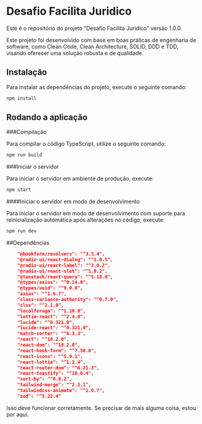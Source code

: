 # Desafio Facilita Juridico

Este é o repositório do projeto "Desafio Facilita Juridico" versão 1.0.0.

Este projeto foi desenvolvido com base em boas práticas de engenharia de software, como Clean Code, Clean Architecture, SOLID, DDD e TDD, visando oferecer uma
solução robusta e de qualidade.

## Instalação

Para instalar as dependências do projeto, execute o seguinte comando:

```bash
npm install
```

## Rodando a aplicação

###Compilação

Para compilar o código TypeScript, utilize o seguinte comando:

```bash
npm run build
```

###Iniciar o servidor

Para iniciar o servidor em ambiente de produção, execute:

```bash
npm start
```

####Iniciar o servidor em modo de desenvolvimento

Para iniciar o servidor em modo de desenvolvimento com suporte para reinicialização automática após alterações no código, execute:

```bash
npm run dev
```

##Dependências

```json
    "@hookform/resolvers": "^3.3.4",
    "@radix-ui/react-dialog": "^1.0.5",
    "@radix-ui/react-label": "^2.0.2",
    "@radix-ui/react-slot": "^1.0.2",
    "@tanstack/react-query": "^5.18.0",
    "@types/axios": "^0.14.0",
    "@types/uuid": "^9.0.8",
    "axios": "^1.6.7",
    "class-variance-authority": "^0.7.0",
    "clsx": "^2.1.0",
    "localforage": "^1.10.0",
    "lottie-react": "^2.4.0",
    "lucide": "^0.321.0",
    "lucide-react": "^0.321.0",
    "match-sorter": "^6.3.3",
    "react": "^18.2.0",
    "react-dom": "^18.2.0",
    "react-hook-form": "^7.50.0",
    "react-icons": "^5.0.1",
    "react-lottie": "^1.2.4",
    "react-router-dom": "^6.21.3",
    "react-toastify": "^10.0.4",
    "sort-by": "^0.0.2",
    "tailwind-merge": "^2.2.1",
    "tailwindcss-animate": "^1.0.7",
    "zod": "^3.22.4"
```

Isso deve funcionar corretamente. Se precisar de mais alguma coisa, estou por aqui.
